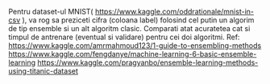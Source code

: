 Pentru dataset-ul MNIST( https://www.kaggle.com/oddrationale/mnist-in-csv ), va rog sa preziceti cifra (coloana label) folosind cel putin un algorim de tip ensemble si un alt algoritm clasic.
Comparati atat acuratetea cat si timpul de antrenare (eventual si validare) pentru cei doi algoritmi.
Ref:
https://www.kaggle.com/amrmahmoud123/1-guide-to-ensembling-methods
https://www.kaggle.com/fengdanye/machine-learning-6-basic-ensemble-learning
https://www.kaggle.com/pragyanbo/ensemble-learning-methods-using-titanic-dataset